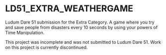 # LD51_EXTRA_WEATHERGAME
Ludum Dare 51 submission for the Extra Category. A game where you try and save people from disasters every 10 seconds by using your powers of Time Manipulation.

This project was incomplete and was not submitted to Ludum Dare 51. Work on this project is currently discontinued.

